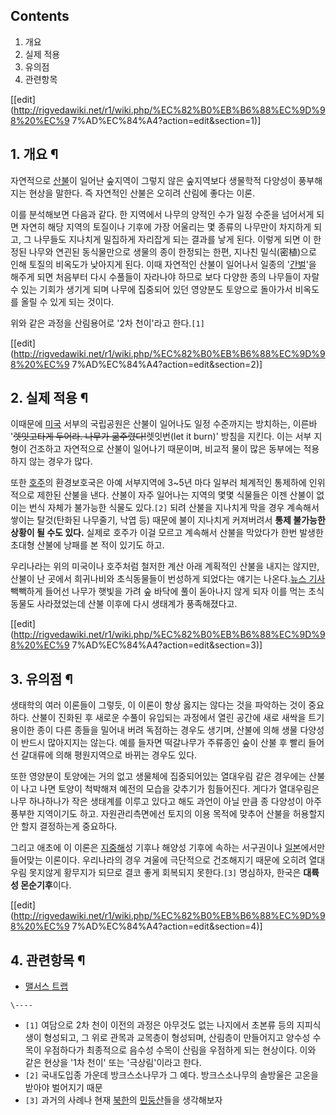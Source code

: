 ## Contents

    

1. 개요 
2. 실제 적용 
3. 유의점 
4. 관련항목 

[[edit](http://rigvedawiki.net/r1/wiki.php/%EC%82%B0%EB%B6%88%EC%9D%98%20%EC%9
7%AD%EC%84%A4?action=edit&section=1)]

## 1. 개요 ¶

자연적으로 [산불](%EC%82%B0%EB%B6%88.md)이 일어난 숲지역이 그렇지 않은 숲지역보다 생물학적 다양성이 풍부해지는
현상을 말한다. 즉 자연적인 산불은 오히려 산림에 좋다는 이론.

  

이를 분석해보면 다음과 같다. 한 지역에서 나무의 양적인 수가 일정 수준을 넘어서게 되면 자연히 해당 지역의 토질이나 기후에 가장 어울리는
몇 종류의 나무만이 차지하게 되고, 그 나무들도 지나치게 밀집하게 자리잡게 되는 결과를 낳게 된다. 이렇게 되면 이 한정된 나무와 연괸된
동식물만으로 생물의 종이 한정되는 한편, 지나친 밀식(密植)으로 인해 토질의 비옥도가 낮아지게 된다. 이때 자연적인 산불이 일어나서 일종의
'[간벌](%EA%B0%84%EB%B2%8C.md)'을 해주게 되면 처음부터 다시 수풀들이 자라나야 하므로 보다 다양한 종의 나무들이
자랄 수 있는 기회가 생기게 되며 나무에 집중되어 있던 영양분도 토양으로 돌아가서 비옥도를 올릴 수 있게 되는 것이다.

  

위와 같은 과정을 산림용어로 '2차 천이'라고 한다.`[1]`

[[edit](http://rigvedawiki.net/r1/wiki.php/%EC%82%B0%EB%B6%88%EC%9D%98%20%EC%9
7%AD%EC%84%A4?action=edit&section=2)]

## 2. 실제 적용 ¶

이때문에 [미국](%EB%AF%B8%EA%B5%AD.md) 서부의 국립공원은 산불이 일어나도 일정 수준까지는 방치하는, 이른바
'<del>렛잇고</del><del>타게 두어라. 나무가 굶주렸다!</del>렛잇번(let it burn)' 방침을 지킨다. 이는 서부
지형이 건조하고 자연적으로 산불이 일어나기 때문이며, 비교적 물이 많은 동부에는 적용하지 않는 경우가 많다.

  

또한 [호주](%ED%98%B8%EC%A3%BC.md)의 환경보호국은 아예 서부지역에 3~5년 마다 일부러 체계적인 통제하에 인위적으로
제한된 산불을 낸다. 산불이 자주 일어나는 지역의 몇몇 식물들은 이젠 산불이 없이는 번식 자체가 불가능한 식물도 있다.`[2]` 되려 산불을
지나치게 막을 경우 계속해서 쌓이는 탈것(탄화된 나무줄기, 낙엽 등) 때문에 불이 지나치게 커져버려서 **통제 불가능한 상황이 될 수도
있다.** 실제로 호주가 이걸 모르고 계속해서 산불을 막았다가 한번 발생한 초대형 산불에 낭패를 본 적이 있기도 하고.

  

우리나라는 위의 미국이나 호주처럼 철저한 계산 아래 계획적인 산불을 내지는 않지만, 산불이 난 곳에서 희귀나비와 초식동물들이 번성하게
되었다는 얘기는 나온다.[뉴스 기사](http://ecotopia.hani.co.kr/172856) 빽빽하게 들어선 나무가 햇빛을 가려 숲
바닥에 풀이 돋아나지 않게 되자 이를 먹는 초식동물도 사라졌었는데 산불 이후에 다시 생태계가 풍족해졌다고.

  

[[edit](http://rigvedawiki.net/r1/wiki.php/%EC%82%B0%EB%B6%88%EC%9D%98%20%EC%9
7%AD%EC%84%A4?action=edit&section=3)]

## 3. 유의점 ¶

생태학의 여러 이론들이 그렇듯, 이 이론이 항상 옳지는 않다는 것을 파악하는 것이 중요하다. 산불이 진화된 후 새로운 수풀이 유입되는
과정에서 열린 공간에 새로 새싹을 트기 용이한 종이 다른 종들을 밀어내 버려 독점하는 경우도 생기며, 산불에 의해 생물 다양성이 반드시
많아지지는 않는다. 예를 들자면 떡갈나무가 주류종인 숲이 산불 후 빨리 들어선 갈대류에 의해 평원지역으로 바뀌는 경우도 있다.

  

또한 영양분이 토양에는 거의 없고 생물체에 집중되어있는 열대우림 같은 경우에는 산불이 나고 나면 토양이 척박해져 예전의 모습을 갖추기가
힘들어진다. 게다가 열대우림은 나무 하나하나가 작은 생태계를 이루고 있다고 해도 과언이 아닐 만큼 종 다양성이 아주 풍부한 지역이기도 하고.
자원관리측면에선 토지의 이용 목적에 맞추어 산불을 허용할지 안 할지 결정하는게 중요하다.

  

그리고 애초에 이 이론은 [지중해](%EC%A7%80%EC%A4%91%ED%95%B4.md)성 기후나 해양성 기후에 속하는 서구권이나
[일본](%EC%9D%BC%EB%B3%B8.md)에서만 들어맞는 이론이다. 우리나라의 경우 겨울에 극단적으로 건조해지기 때문에 오히려
열대우림 못지않게 황무지가 되므로 결코 좋게 회복되지 못한다.`[3]` 명심하자, 한국은 **대륙성 몬순기후**이다.

  

[[edit](http://rigvedawiki.net/r1/wiki.php/%EC%82%B0%EB%B6%88%EC%9D%98%20%EC%9
7%AD%EC%84%A4?action=edit&section=4)]

## 4. 관련항목 ¶

  * [맬서스 트랩](%EB%A7%AC%EC%84%9C%EC%8A%A4%20%ED%8A%B8%EB%9E%A9.md)

`\----`

  * `[1]` 여담으로 2차 천이 이전의 과정은 아무것도 없는 나지에서 초본류 등의 지피식생이 형성되고, 그 위로 관목과 교목층이 형성되며, 산림층이 만들어지고 양수성 수목이 우점하다가 최종적으로 음수성 수목이 산림을 우점하게 되는 현상이다. 이와 같은 현상을 '1차 천이' 또는 '극상림'이라고 한다.
  * `[2]` 국내도입종 가운데 방크스소나무가 그 예다. 방크스소나무의 솔방울은 고온을 받아야 벌어지기 때문
  * `[3]` 과거의 사례나 현재 [북한](%EB%B6%81%ED%95%9C.md)의 [민둥산](%EB%AF%BC%EB%91%A5%EC%82%B0.md)들을 생각해보자

